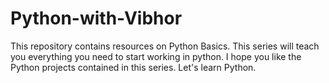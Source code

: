 # Python-with-Vibhor
This repository contains resources on Python Basics. This series will teach you everything you need to start working in python. I hope you like the Python projects contained in this series. Let's learn Python.
